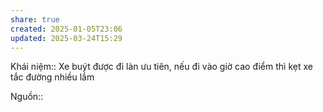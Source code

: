 ```yaml
---
share: true
created: 2025-01-05T23:06
updated: 2025-03-24T15:29
---
```

Khái niệm:: 
Xe buýt được đi làn ưu tiên, nếu đi vào giờ cao điểm thì kẹt xe tắc đường nhiều lắm

Nguồn:: 
